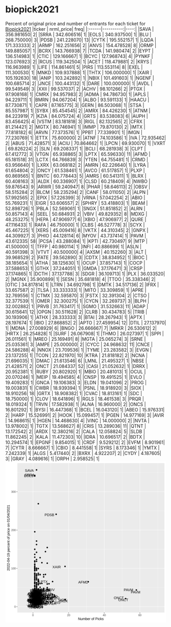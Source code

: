 # biopick2021
Percent of original price and number of entrants for each ticket for [Biopick2021](https://twitter.com/hashtag/Biopick2021)
|ticker | nrml_price| freq|
|:------|----------:|----:|
|SAVA   | 356.981650|    2|
|SRRA   | 342.606516|    1|
|EOLS   | 340.937500|    1|
|BLU    | 268.750000|    3|
|PDSB   | 241.228070|   13|
|CYTK   | 195.552157|    1|
|LQDA   | 171.333333|    2|
|ARMP   | 162.251656|    2|
|ANVS   | 154.478528|    8|
|ORMP   | 149.885057|    1|
|BCRX   | 143.766938|    7|
|TCDA   | 141.980474|    2|
|EYPT   | 136.514983|    1|
|CTIC   | 129.166667|    1|
|BCYC   | 127.968743|    4|
|PYNKF  | 123.076923|    2|
|RCUS   | 119.342504|    1|
|ACET   | 118.479881|    2|
|KRYS   | 116.963989|    1|
|LIFE   | 114.861461|    5|
|PIRS   | 113.553114|    8|
|EXEL   | 111.300530|    1|
|MNKD   | 109.937888|    1|
|THTX   | 106.000000|    1|
|XAIR   | 105.192630|   18|
|ANIP   | 103.242892|    1|
|NBIX   | 101.491603|    1|
|NGENF  | 100.685714|    2|
|JNCE   | 100.443132|    1|
|DARE   | 100.000000|    1|
|AVDL   |  99.549549|    3|
|XXII   |  99.537037|    2|
|ACHV   |  98.101266|    2|
|PTGX   |  97.908168|    1|
|CMRX   |  94.957983|    2|
|ADMA   |  94.786730|    1|
|APLS   |  94.229711|    1|
|BMRN   |  94.067204|    1|
|ALBO   |  93.591133|    1|
|HAACU  |  87.730871|    1|
|CAPR   |  87.165775|    3|
|GERN   |  86.503068|    1|
|STSA   |  85.557987|    1|
|SYBX   |  85.454545|    2|
|AMRX   |  84.426230|    1|
|ATNM   |  84.223919|    7|
|KZIA   |  84.075724|    4|
|GRTS   |  83.538083|    6|
|AUPH   |  83.456425|    4|
|VSTM   |  83.181818|    3|
|RIGL   |  82.132565|    2|
|CFRX   |  81.214421|    2|
|MGTX   |  80.746941|    1|
|IMMP   |  79.870130|    2|
|IMTX   |  77.818182|    6|
|ARVN   |  77.373576|    1|
|PPBT   |  77.339901|    1|
|IMGN   |  77.230769|    1|
|ETTX   |  75.600000|    2|
|ATNF   |  74.103586|    1|
|IVA    |  72.935462|    2|
|ABUS   |  71.428571|    3|
|ACIU   |  70.864662|    1|
|LPCN   |  69.930070|    1|
|VXRT   |  69.826224|    2|
|SLN    |  69.208337|    1|
|BCLI   |  68.281938|    3|
|CLPT   |  67.412772|    3|
|VTGN   |  65.938865|    3|
|LPTX   |  65.596330|   11|
|AFMD   |  65.181518|   31|
|LCTX   |  64.766839|    3|
|YTEN   |  64.755481|    1|
|CRMD   |  63.956640|    1|
|LXRX   |  63.068182|    2|
|AMRN   |  62.226640|    1|
|LYRA   |  61.654804|    2|
|ONCY   |  61.538461|    1|
|AVCO   |  61.517857|    1|
|PLXP   |  60.869565|    1|
|BNTC   |  60.778443|    5|
|AMRS   |  60.541311|    1|
|BLRX   |  60.408163|    3|
|ALDX   |  60.336907|    1|
|CLSD   |  60.218409|    4|
|NWBO   |  59.876543|    9|
|ARWR   |  59.240947|    8|
|PHAR   |  58.646113|    2|
|OBSV   |  58.515284|    2|
|BLCM   |  58.235294|    2|
|CANF   |  58.011050|    2|
|ALPN   |  57.992565|    2|
|EPIX   |  57.226399|    3|
|VRNA   |  57.042254|    2|
|ABIO   |  55.769231|    1|
|EIGR   |  53.606557|    2|
|SPHRY  |  53.418803|    1|
|BEAM   |  52.898726|    1|
|PBLA   |  52.569061|    1|
|SNGX   |  51.851852|    2|
|ALRN   |  50.857143|    4|
|SEEL   |  50.684931|    2|
|VBIV   |  49.829352|    8|
|MDXG   |  48.253275|    1|
|HEPA   |  47.906977|    6|
|XBIO   |  47.906977|    2|
|QURE   |  47.116433|    1|
|RAFA   |  46.750000|    1|
|CLBS   |  46.527778|    3|
|SCYX   |  45.467225|    1|
|XERS   |  45.009416|    8|
|VKTX   |  44.310345|    2|
|GNPX   |  44.309927|    3|
|PHIO   |  44.128114|    6|
|MYOV   |  43.737414|    1|
|PAVM   |  43.612335|   58|
|PCSA   |  43.288084|    1|
|KPTI   |  42.730497|    9|
|MTP    |  41.500000|    1|
|TFFP   |  40.980114|    1|
|INFI   |  40.886699|    1|
|ASLN   |  40.591398|    3|
|VTVT   |  40.500000|    4|
|AXSM   |  40.152260|    3|
|ALT    |  39.968529|    2|
|FATE   |  39.562890|    3|
|CDTX   |  38.834952|    1|
|BIOC   |  38.185654|    1|
|ATHA   |  38.125630|    1|
|OCUP   |  37.857143|    1|
|COCP   |  37.588653|    1|
|GTHX   |  37.244051|    1|
|GMDA   |  37.176471|    3|
|CRSP   |  37.174865|    1|
|DCTH   |  37.137788|    3|
|SDGR   |  36.109713|    1|
|PLX    |  36.033520|    2|
|MGNX   |  35.900899|    1|
|SESN   |  35.681818|    4|
|TTOO   |  35.338346|    2|
|OTIC   |  34.817814|    1|
|LTRN   |  34.692798|    1|
|DMTK   |  34.517136|    2|
|IFRX   |  33.657587|    2|
|TLSA   |  33.333333|    1|
|MITO   |  33.309859|    1|
|APRE   |  32.769556|    1|
|CTMX   |  32.595870|    3|
|FSTX   |  32.391304|    2|
|CTSO   |  32.377539|    1|
|OMER   |  32.300275|    1|
|CYCN   |  32.269737|    3|
|BLPH   |  32.002882|    1|
|PRVB   |  31.763417|    1|
|SGMO   |  31.532663|   11|
|ADAP   |  30.615641|   12|
|OPGN   |  30.511628|    2|
|CLRB   |  30.434783|    5|
|TRIB   |  30.193906|    1|
|ATHX   |  28.333333|    3|
|BTAI   |  28.267943|    1|
|APTX   |  28.197674|    1|
|IBIO   |  27.868852|    2|
|APTO   |  27.459954|   12|
|DTIL   |  27.137970|    1|
|MDNA   |  27.008929|    6|
|BNGO   |  26.666667|    7|
|MRKR   |  26.530612|    2|
|HRTX   |  26.254828|    1|
|SURF   |  26.067908|    1|
|THMO   |  26.027397|    1|
|SPPI   |  26.011561|    1|
|MREO   |  25.169491|    8|
|MGTA   |  25.065274|    3|
|SRNE   |  25.035361|    3|
|AMPE   |  25.000000|    2|
|CYCC   |  24.968632|   11|
|CNCE   |  24.586288|    4|
|NNOX   |  23.709536|    1|
|TYME   |  23.283582|    3|
|EVGN   |  23.137255|    1|
|TCON   |  22.821970|   10|
|KTRA   |  21.818182|    2|
|NCNA   |  21.696035|    1|
|DMAC   |  21.613546|    6|
|LMNL   |  21.495327|    1|
|NBSE   |  21.428571|    2|
|ONCT   |  21.084337|   52|
|CASI   |  21.052632|    1|
|DRRX   |  20.952381|    1|
|RUBY   |  20.802920|    1|
|MBIO   |  20.481013|    1|
|OCUL   |  20.070246|    1|
|MEIP   |  19.494585|    4|
|CNSP   |  19.491525|    1|
|EVLO   |  19.409283|    1|
|GNCA   |  19.106383|    3|
|ELDN   |  19.041096|    2|
|PROG   |  19.003831|    1|
|CWBR   |  18.939394|    1|
|PSNL   |  18.918920|    3|
|SIOX   |  18.910256|   18|
|GRTX   |  18.908382|    1|
|CVAC   |  18.813161|    1|
|SDC    |  18.750000|    1|
|CLOV   |  18.641896|    1|
|RGLS   |  18.461538|    3|
|PRQR   |  18.019324|    1|
|TRVN   |  17.582938|    1|
|ALNA   |  16.960000|    2|
|ONCS   |  16.801292|    1|
|BYSI   |  16.447368|    1|
|BCEL   |  16.043120|    1|
|ABEO   |  15.976331|    2|
|HARP   |  15.526991|    2|
|HOOK   |  15.099457|    1|
|PGEN   |  14.977169|    3|
|AVIR   |  14.968615|    1|
|HGEN   |  14.468630|    4|
|VINC   |  14.000000|    2|
|NVTA   |  13.978002|    1|
|TGTX   |  13.568627|    8|
|CRIS   |  13.289036|   11|
|QTNT   |  13.172542|    2|
|ARDX   |  12.380216|    2|
|CALA   |  12.058824|    5|
|SLDB   |  11.862245|    2|
|KALA   |  11.472303|   10|
|IDRA   |  10.696517|    2|
|BDTX   |  10.294574|    1|
|EPGNF  |   9.854015|    1|
|CRDF   |   9.529212|    2|
|EVFM   |   8.901961|    7|
|CYTR   |   8.666667|    1|
|CBIO   |   8.441558|    1|
|SYRS   |   8.173346|    1|
|YMTX   |   7.242339|    1|
|ALGS   |   5.417440|    2|
|BXRX   |   4.922207|    2|
|CYDY   |   4.187605|    3|
|GRAY   |   4.089616|    1|
|ORPH   |   2.958525|    1|
![retvspicks](biopicks.png?raw=true)
